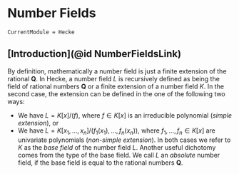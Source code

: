# Number Fields

```@meta
CurrentModule = Hecke
```

## [Introduction](@id NumberFieldsLink)

By definition, mathematically a number field is just a finite extension of the rational $\mathbf{Q}$.
In Hecke, a number field $L$ is recursively defined as being the field of rational numbers $\mathbf{Q}$ or
a finite extension of a number field $K$. In the second case, the extension
can be defined in the one of the following two ways:
 - We have $L = K[x]/(f)$, where $f \in K[x]$ is an irreducible polynomial (*simple extension*), or
 - We have $L = K[x_1,\dotsc,x_n]/(f_1(x_1),\dotsc,f_n(x_n))$, where $f_1,\dotsc,f_n \in K[x]$
   are univariate polynomials (*non-simple extension*).
In both cases we refer to $K$ as the *base field* of the number field $L$.
Another useful dichotomy comes from the type of the base field.
We call $L$ an *absolute* number field, if the base field is equal to the rational numbers $\mathbf{Q}$.


